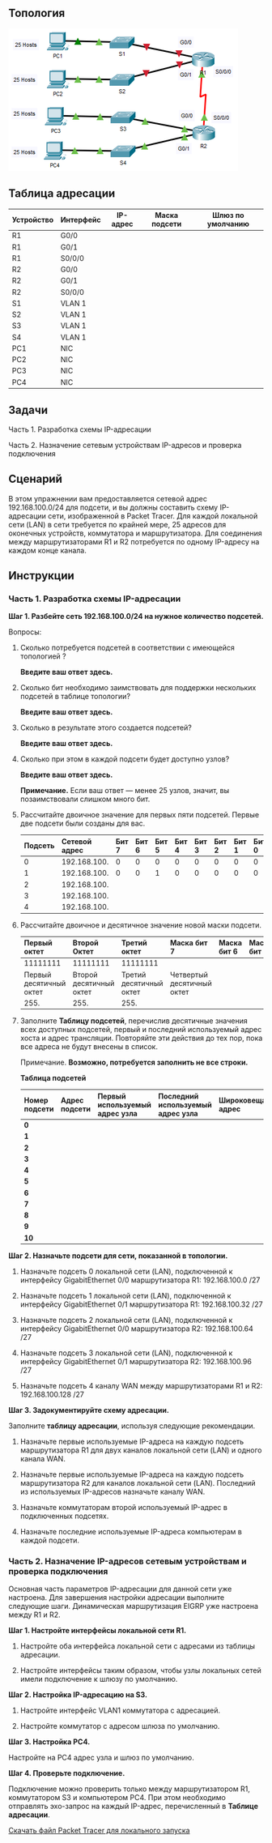 ## Топология

![](./assets/topology.png)

## Таблица адресации

| Устройство | Интерфейс | IP-адрес | Маска подсети | Шлюз по умолчанию |
|------------|-----------|----------|---------------|-------------------|
| R1         | G0/0      |          |               |                   |
| R1         | G0/1      |          |               |                   |
| R1         | S0/0/0    |          |               |                   |
| R2         | G0/0      |          |               |                   |
| R2         | G0/1      |          |               |                   |
| R2         | S0/0/0    |          |               |                   |
| S1         | VLAN 1    |          |               |                   |
| S2         | VLAN 1    |          |               |                   |
| S3         | VLAN 1    |          |               |                   |
| S4         | VLAN 1    |          |               |                   |
| PC1        | NIC       |          |               |                   |
| PC2        | NIC       |          |               |                   |
| PC3        | NIC       |          |               |                   |
| PC4        | NIC       |          |               |                   |

## Задачи

Часть 1. Разработка схемы IP-адресации

Часть 2. Назначение сетевым устройствам IP-адресов и проверка подключения

## Сценарий

В этом упражнении вам предоставляется сетевой адрес 192.168.100.0/24 для подсети, и вы должны составить схему IP-адресации сети, изображенной в Packet Tracer. Для каждой локальной сети (LAN) в сети требуется по крайней мере, 25 адресов для оконечных устройств, коммутатора и маршрутизатора. Для соединения между маршрутизаторами R1 и R2 потребуется по одному IP-адресу на каждом конце канала.

## Инструкции

### Часть 1. Разработка схемы IP-адресации

**Шаг 1. Разбейте сеть 192.168.100.0/24 на нужное количество подсетей.**

Вопросы:

1.  Сколько потребуется подсетей в соответствии с имеющейся топологией ?

    **Введите ваш ответ здесь.**

2.  Сколько бит необходимо заимствовать для поддержки нескольких подсетей в таблице топологии?

    **Введите ваш ответ здесь.**

3.  Сколько в результате этого создается подсетей?

    **Введите ваш ответ здесь.**

4.  Сколько при этом в каждой подсети будет доступно узлов?

    **Введите ваш ответ здесь.**

    **Примечание.** Если ваш ответ — менее 25 узлов, значит, вы позаимствовали слишком много бит.

5.  Рассчитайте двоичное значение для первых пяти подсетей. Первые две подсети были созданы для вас.

    | Подсеть | Сетевой адрес | Бит 7 | Бит 6 | Бит 5 | Бит 4 | Бит 3 | Бит 2 | Бит 1 | Бит 0 |
    |---------|---------------|-------|-------|-------|-------|-------|-------|-------|-------|
    | 0       | 192.168.100.  | 0     | 0     | 0     | 0     | 0     | 0     | 0     | 0     |
    | 1       | 192.168.100.  | 0     | 0     | 1     | 0     | 0     | 0     | 0     | 0     |
    | 2       | 192.168.100.  |       |       |       |       |       |       |       |       |
    | 3       | 192.168.100.  |       |       |       |       |       |       |       |       |
    | 4       | 192.168.100.  |       |       |       |       |       |       |       |       |

6.  Рассчитайте двоичное и десятичное значение новой маски подсети.

    | Первый октет            | Второй Октет            | Третий октет            | Маска бит 7                | Маска бит 6 | Маска бит 5 | Маска бит 4 | Маска бит 3 | Маска бит 2 | Маска бит 1 | Маска бит 0 |
    |-------------------------|-------------------------|-------------------------|----------------------------|-------------|-------------|-------------|-------------|-------------|-------------|-------------|
    | 11111111                | 11111111                | 11111111                |                            |             |             |             |             |             |             |             |
    | Первый десятичный октет | Второй десятичный октет | Третий десятичный октет | Четвертый десятичный октет |             |             |             |             |             |             |             |
    | 255\.                   | 255\.                   | 255\.                   |                            |             |             |             |             |             |             |             |

7.  Заполните **Таблицу подсетей**, перечислив десятичные значения всех доступных подсетей, первый и последний используемый адрес хоста и адрес трансляции. Повторяйте эти действия до тех пор, пока все адреса не будут внесены в список.

    Примечание. **Возможно, потребуется заполнить не все строки.**

    **Таблица подсетей**

    | Номер подсети | Адрес подсети | Первый используемый адрес узла | Последний используемый адрес узла | Широковещательный адрес |
    |---------------|---------------|--------------------------------|-----------------------------------|-------------------------|
    | **0**         |               |                                |                                   |                         |
    | **1**         |               |                                |                                   |                         |
    | **2**         |               |                                |                                   |                         |
    | **3**         |               |                                |                                   |                         |
    | **4**         |               |                                |                                   |                         |
    | **5**         |               |                                |                                   |                         |
    | **6**         |               |                                |                                   |                         |
    | **7**         |               |                                |                                   |                         |
    | **8**         |               |                                |                                   |                         |
    | **9**         |               |                                |                                   |                         |
    | **10**        |               |                                |                                   |                         |

**Шаг 2. Назначьте подсети для сети, показанной в топологии.**

1.  Назначьте подсеть 0 локальной сети (LAN), подключенной к интерфейсу GigabitEthernet 0/0 маршрутизатора R1: 192.168.100.0 /27

2.  Назначьте подсеть 1 локальной сети (LAN), подключенной к интерфейсу GigabitEthernet 0/1 маршрутизатора R1: 192.168.100.32 /27

3.  Назначьте подсеть 2 локальной сети (LAN), подключенной к интерфейсу GigabitEthernet 0/0 маршрутизатора R2: 192.168.100.64 /27

4.  Назначьте подсеть 3 локальной сети (LAN), подключенной к интерфейсу GigabitEthernet 0/1 маршрутизатора R2: 192.168.100.96 /27

5.  Назначьте подсеть 4 каналу WAN между маршрутизаторами R1 и R2: 192.168.100.128 /27

**Шаг 3. Задокументируйте схему адресации.**

Заполните **таблицу адресации**, используя следующие рекомендации.

1.  Назначьте первые используемые IP-адреса на каждую подсеть маршрутизатора R1 для двух каналов локальной сети (LAN) и одного канала WAN.

2.  Назначьте первые используемые IP-адреса на каждую подсеть маршрутизатора R2 для каналов локальной сети (LAN). Последний из используемых IP-адресов назначьте каналу WAN.

3.  Назначьте коммутаторам второй используемый IP-адрес в подключенных подсетях.

4.  Назначьте последние используемые IP-адреса компьютерам в каждой подсети.

### Часть 2. Назначение IP-адресов сетевым устройствам и проверка подключения

Основная часть параметров IP-адресации для данной сети уже настроена. Для завершения настройки адресации выполните следующие шаги. Динамическая маршрутизация EIGRP уже настроена между R1 и R2.

**Шаг 1. Настройте интерфейсы локальной сети R1.**

1.  Настройте оба интерфейса локальной сети с адресами из таблицы адресации.

2.  Настройте интерфейсы таким образом, чтобы узлы локальных сетей имели подключение к шлюзу по умолчанию.

**Шаг 2. Настройка IP-адресацию на S3.**

1.  Настройте интерфейс VLAN1 коммутатора с адресацией.

2.  Настройте коммутатор с адресом шлюза по умолчанию.

**Шаг 3. Настройка PC4.**

Настройте на PC4 адрес узла и шлюз по умолчанию.

**Шаг 4. Проверьте подключение.**

Подключение можно проверить только между маршрутизатором R1, коммутатором S3 и компьютером PC4. При этом необходимо отправлять эхо-запрос на каждый IP-адрес, перечисленный в **Таблице адресации**.

[Скачать файл Packet Tracer для локального запуска](./assets/11.7.5-packet-tracer---subnetting-scenario_ru-RU.pka)
